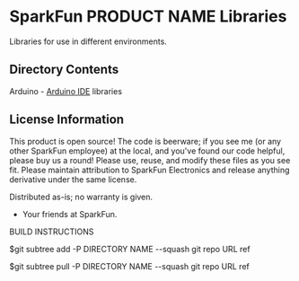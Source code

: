SparkFun PRODUCT NAME Libraries
=================================

Libraries for use in different environments. 


Directory Contents
-------------------
 Arduino - [Arduino IDE](httpwww.arduino.ccenMainSoftware) libraries
 

License Information
-------------------
This product is open source! 
The code is beerware; if you see me (or any other SparkFun employee) at the local, and you've found our code helpful, please buy us a round!
Please use, reuse, and modify these files as you see fit. Please maintain attribution to SparkFun Electronics and release anything derivative under the same license.

Distributed as-is; no warranty is given.

- Your friends at SparkFun.

BUILD INSTRUCTIONS 

$git subtree add -P DIRECTORY NAME --squash git repo URL ref

$git subtree pull -P DIRECTORY NAME --squash git repo URL ref